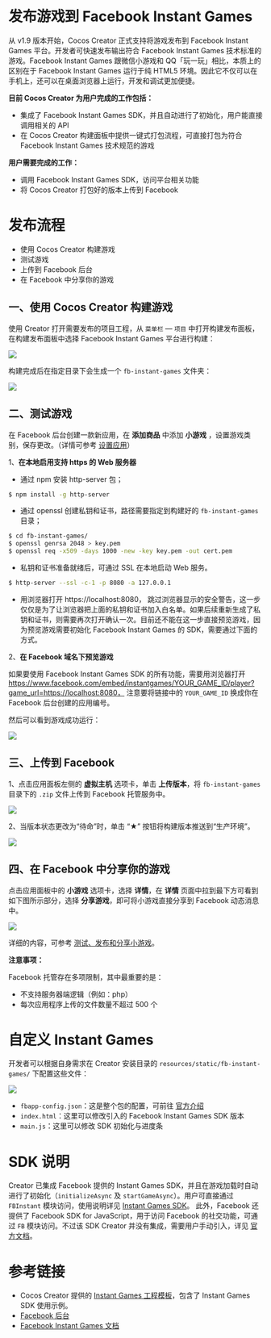 # 发布游戏到 Facebook Instant Games

 从 v1.9 版本开始，Cocos Creator 正式支持将游戏发布到 Facebook Instant Games 平台。开发者可快速发布输出符合 Facebook Instant Games 技术标准的游戏。Facebook Instant Games 跟微信小游戏和 QQ「玩一玩」相比，本质上的区别在于 Facebook Instant Games 运行于纯 HTML5 环境。因此它不仅可以在手机上，还可以在桌面浏览器上运行，开发和调试更加便捷。

**目前 Cocos Creator 为用户完成的工作包括：**

- 集成了 Facebook Instant Games SDK，并且自动进行了初始化，用户能直接调用相关的 API
- 在 Cocos Creator 构建面板中提供一键式打包流程，可直接打包为符合 Facebook Instant Games 技术规范的游戏

**用户需要完成的工作：**

- 调用 Facebook Instant Games SDK，访问平台相关功能
- 将 Cocos Creator 打包好的版本上传到 Facebook

# 发布流程

- 使用 Cocos Creator 构建游戏
- 测试游戏
- 上传到 Facebook 后台
- 在 Facebook 中分享你的游戏

## 一、使用 Cocos Creator 构建游戏

使用 Creator 打开需要发布的项目工程，从 `菜单栏` — `项目` 中打开构建发布面板，在构建发布面板中选择 Facebook Instant Games 平台进行构建：

![](./publish-fb-instant-games/build.png)

构建完成后在指定目录下会生成一个 `fb-instant-games` 文件夹：

![](./publish-fb-instant-games/package.png)

## 二、测试游戏

在 Facebook 后台创建一款新应用，在 **添加商品** 中添加 **小游戏** ，设置游戏类别，保存更改。（详情可参考 [设置应用](https://developers.facebook.com/docs/games/instant-games/getting-started/quickstart?locale=zh_CN#app-setup)）

1、**在本地启用支持 https 的 Web 服务器**

- 通过 npm 安装 http-server 包；
```bash
$ npm install -g http-server
```

- 通过 openssl 创建私钥和证书，路径需要指定到构建好的 `fb-instant-games` 目录；
```bash
$ cd fb-instant-games/
$ openssl genrsa 2048 > key.pem
$ openssl req -x509 -days 1000 -new -key key.pem -out cert.pem
```

- 私钥和证书准备就绪后，可通过 SSL 在本地启动 Web 服务。
```bash
$ http-server --ssl -c-1 -p 8080 -a 127.0.0.1 
```

- 用浏览器打开 https://localhost:8080， 跳过浏览器显示的安全警告，这一步仅仅是为了让浏览器把上面的私钥和证书加入白名单。如果后续重新生成了私钥和证书，则需要再次打开确认一次。目前还不能在这一步直接预览游戏，因为预览游戏需要初始化 Facebook Instant Games 的 SDK，需要通过下面的方式。

2、**在 Facebook 域名下预览游戏**

如果要使用 Facebook Instant Games SDK 的所有功能，需要用浏览器打开 https://www.facebook.com/embed/instantgames/YOUR_GAME_ID/player?game_url=https://localhost:8080， 注意要将链接中的 `YOUR_GAME_ID` 换成你在 Facebook 后台创建的应用编号。

然后可以看到游戏成功运行：

![](./publish-fb-instant-games/game.png)

## 三、上传到 Facebook

1、点击应用面板左侧的 **虚拟主机** 选项卡，单击 **上传版本**，将 `fb-instant-games` 目录下的 `.zip` 文件上传到 Facebook 托管服务中。

![](./publish-fb-instant-games/upload.png)

2、当版本状态更改为“待命”时，单击 “★” 按钮将构建版本推送到“生产环境”。

![](./publish-fb-instant-games/push.png)

## 四、在 Facebook 中分享你的游戏

点击应用面板中的 **小游戏** 选项卡，选择 **详情**，在 **详情** 页面中拉到最下方可看到如下图所示部分，选择 **分享游戏**，即可将小游戏直接分享到 Facebook 动态消息中。

![](./publish-fb-instant-games/share.png)

详细的内容，可参考 [测试、发布和分享小游戏](https://developers.facebook.com/docs/games/instant-games/test-publish-share?locale=zh_CN)。

**注意事项：**

Facebook 托管存在多项限制，其中最重要的是：

- 不支持服务器端逻辑（例如：php）
- 每次应用程序上传的文件数量不超过 500 个

# 自定义 Instant Games

开发者可以根据自身需求在 Creator 安装目录的 `resources/static/fb-instant-games/` 下配置这些文件：

![](./publish-fb-instant-games/file.png)

- `fbapp-config.json`：这是整个包的配置，可前往 [官方介绍](https://developers.facebook.com/docs/games/instant-games/bundle-config)
- `index.html`：这里可以修改引入的 Facebook Instant Games SDK 版本
- `main.js`：这里可以修改 SDK 初始化与进度条

# SDK 说明

Creator 已集成 Facebook 提供的 Instant Games SDK，并且在游戏加载时自动进行了初始化（`initializeAsync` 及 `startGameAsync`）。用户可直接通过 `FBInstant` 模块访问，使用说明详见 [Instant Games SDK](https://developers.facebook.com/docs/games/instant-games/sdk)。
此外，Facebook 还提供了 Facebook SDK for JavaScript，用于访问 Facebook 的社交功能，可通过 `FB` 模块访问。不过该 SDK Creator 并没有集成，需要用户手动引入，详见 [官方文档](https://developers.facebook.com/docs/javascript)。

# 参考链接
- Cocos Creator 提供的 [Instant Games 工程模板](https://github.com/cocos-creator/demo-instant-games)，包含了 Instant Games SDK 使用示例。
- [Facebook 后台](https://developers.facebook.com/)
- [Facebook Instant Games 文档](https://developers.facebook.com/docs/games/instant-games?locale=zh_CN)


